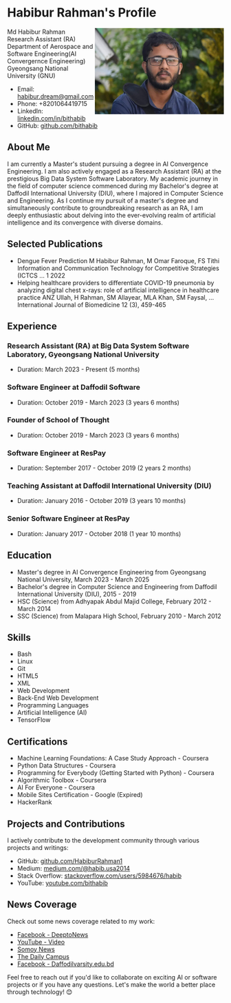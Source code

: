 # Habibur Rahman's Profile

<img src="/habib_image.jpg" alt="Habibur Rahman's Profile" align="right" width="300">

Md Habibur Rahman  
Research Assistant (RA)  
Department of Aerospace and Software Engineering(AI Convergernce Engineering)
Gyeongsang National University (GNU)  
- Email: habibur.dream@gmail.com  
- Phone: +8201064419715  
- LinkedIn: [linkedin.com/in/bithabib](https://linkedin.com/in/bithabib)  
- GitHub: [github.com/bithabib](https://github.com/bithabib)



## About Me

I am currently a Master's student pursuing a degree in AI Convergence Engineering. I am also actively engaged as a Research Assistant (RA) at the prestigious Big Data System Software Laboratory. My academic journey in the field of computer science commenced during my Bachelor's degree at Daffodil International University (DIU), where I majored in Computer Science and Engineering. As I continue my pursuit of a master's degree and simultaneously contribute to groundbreaking research as an RA, I am deeply enthusiastic about delving into the ever-evolving realm of artificial intelligence and its convergence with diverse domains.

## Selected Publications
- Dengue Fever Prediction
M Habibur Rahman, M Omar Faroque, FS Tithi
Information and Communication Technology for Competitive Strategies (ICTCS …	1	2022
- Helping healthcare providers to differentiate COVID-19 pneumonia by analyzing digital chest x-rays: role of artificial intelligence in healthcare practice
ANZ Ullah, H Rahman, SM Allayear, MLA Khan, SM Faysal, ...
International Journal of Biomedicine 12 (3), 459-465

## Experience

### Research Assistant (RA) at Big Data System Software Laboratory, Gyeongsang National University
- Duration: March 2023 - Present (5 months)

### Software Engineer at Daffodil Software
- Duration: October 2019 - March 2023 (3 years 6 months)

### Founder of School of Thought
- Duration: October 2019 - March 2023 (3 years 6 months)

### Software Engineer at ResPay
- Duration: September 2017 - October 2019 (2 years 2 months)

### Teaching Assistant at Daffodil International University (DIU)
- Duration: January 2016 - October 2019 (3 years 10 months)

### Senior Software Engineer at ResPay
- Duration: January 2017 - October 2018 (1 year 10 months)

## Education

- Master's degree in AI Convergence Engineering from Gyeongsang National University, March 2023 - March 2025
- Bachelor's degree in Computer Science and Engineering from Daffodil International University (DIU), 2015 - 2019
- HSC (Science) from Adhyapak Abdul Majid College, February 2012 - March 2014
- SSC (Science) from Malapara High School, February 2010 - March 2012

## Skills

- Bash
- Linux
- Git
- HTML5
- XML
- Web Development
- Back-End Web Development
- Programming Languages
- Artificial Intelligence (AI)
- TensorFlow

## Certifications

- Machine Learning Foundations: A Case Study Approach - Coursera
- Python Data Structures - Coursera
- Programming for Everybody (Getting Started with Python) - Coursera
- Algorithmic Toolbox - Coursera
- AI For Everyone - Coursera
- Mobile Sites Certification - Google (Expired)
- HackerRank

## Projects and Contributions

I actively contribute to the development community through various projects and writings:

- GitHub: [github.com/HabiburRahman1](https://github.com/HabiburRahman1)
- Medium: [medium.com/@habib.usa2014](https://medium.com/@habib.usa2014)
- Stack Overflow: [stackoverflow.com/users/5984676/habib](https://stackoverflow.com/users/5984676/habib?tab=profile)
- YouTube: [youtube.com/bithabib](https://www.youtube.com/channel/UC7vAZlLF9oJbyTu2d5SlHbg)

## News Coverage

Check out some news coverage related to my work:

- [Facebook - DeeptoNews](https://www.facebook.com/DeeptoNews/videos/147852903321565)
- [YouTube - Video](https://www.youtube.com/watch?v=FdK_HPMa2DM)
- [Somoy News](https://www.somoynews.tv/pages/details/204074)
- [The Daily Campus](https://www.thedailycampus.com/private-university/41427)
- [Facebook - Daffodilvarsity.edu.bd](https://www.facebook.com/daffodilvarsity.edu.bd/videos/287771435549866)

Feel free to reach out if you'd like to collaborate on exciting AI or software projects or if you have any questions. Let's make the world a better place through technology! 😊
